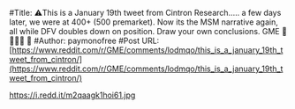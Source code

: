 #Title: ⚠️This is a January 19th tweet from Cintron Research..... a few days later, we were at 400+ (500 premarket). Now its the MSM narrative again, all while DFV doubles down on position. Draw your own conclusions. GME 🚀🚀🚀🚀 🌝
#Author: paymonofree
#Post URL: [https://www.reddit.com/r/GME/comments/lodmqo/this_is_a_january_19th_tweet_from_cintron/](https://www.reddit.com/r/GME/comments/lodmqo/this_is_a_january_19th_tweet_from_cintron/)


https://i.redd.it/m2qaagk1hoi61.jpg